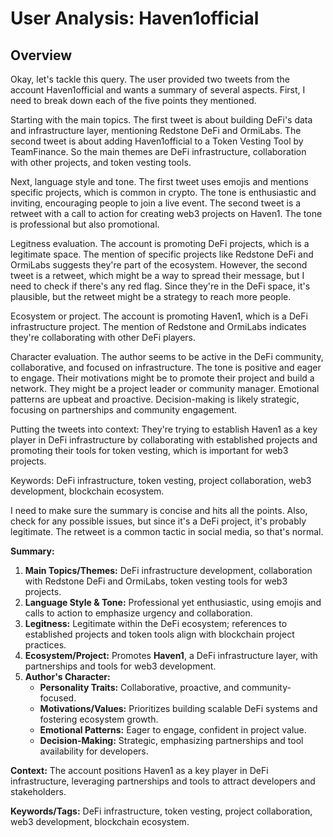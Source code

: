 # User Analysis: Haven1official

## Overview

<think>
Okay, let's tackle this query. The user provided two tweets from the account Haven1official and wants a summary of several aspects. First, I need to break down each of the five points they mentioned.

Starting with the main topics. The first tweet is about building DeFi's data and infrastructure layer, mentioning Redstone DeFi and OrmiLabs. The second tweet is about adding Haven1official to a Token Vesting Tool by TeamFinance. So the main themes are DeFi infrastructure, collaboration with other projects, and token vesting tools.

Next, language style and tone. The first tweet uses emojis and mentions specific projects, which is common in crypto. The tone is enthusiastic and inviting, encouraging people to join a live event. The second tweet is a retweet with a call to action for creating web3 projects on Haven1. The tone is professional but also promotional.

Legitness evaluation. The account is promoting DeFi projects, which is a legitimate space. The mention of specific projects like Redstone DeFi and OrmiLabs suggests they're part of the ecosystem. However, the second tweet is a retweet, which might be a way to spread their message, but I need to check if there's any red flag. Since they're in the DeFi space, it's plausible, but the retweet might be a strategy to reach more people.

Ecosystem or project. The account is promoting Haven1, which is a DeFi infrastructure project. The mention of Redstone and OrmiLabs indicates they're collaborating with other DeFi players.

Character evaluation. The author seems to be active in the DeFi community, collaborative, and focused on infrastructure. The tone is positive and eager to engage. Their motivations might be to promote their project and build a network. They might be a project leader or community manager. Emotional patterns are upbeat and proactive. Decision-making is likely strategic, focusing on partnerships and community engagement.

Putting the tweets into context: They're trying to establish Haven1 as a key player in DeFi infrastructure by collaborating with established projects and promoting their tools for token vesting, which is important for web3 projects.

Keywords: DeFi infrastructure, token vesting, project collaboration, web3 development, blockchain ecosystem.

I need to make sure the summary is concise and hits all the points. Also, check for any possible issues, but since it's a DeFi project, it's probably legitimate. The retweet is a common tactic in social media, so that's normal.
</think>

**Summary:**  
1. **Main Topics/Themes:** DeFi infrastructure development, collaboration with Redstone DeFi and OrmiLabs, token vesting tools for web3 projects.  
2. **Language Style & Tone:** Professional yet enthusiastic, using emojis and calls to action to emphasize urgency and collaboration.  
3. **Legitness:** Legitimate within the DeFi ecosystem; references to established projects and token tools align with blockchain project practices.  
4. **Ecosystem/Project:** Promotes **Haven1**, a DeFi infrastructure layer, with partnerships and tools for web3 development.  
5. **Author's Character:**  
   - **Personality Traits:** Collaborative, proactive, and community-focused.  
   - **Motivations/Values:** Prioritizes building scalable DeFi systems and fostering ecosystem growth.  
   - **Emotional Patterns:** Eager to engage, confident in project value.  
   - **Decision-Making:** Strategic, emphasizing partnerships and tool availability for developers.  

**Context:** The account positions Haven1 as a key player in DeFi infrastructure, leveraging partnerships and tools to attract developers and stakeholders.  

**Keywords/Tags:** DeFi infrastructure, token vesting, project collaboration, web3 development, blockchain ecosystem.